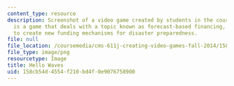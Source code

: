 ```yaml
---
content_type: resource
description: Screenshot of a video game created by students in the course. Hello Waves
  is a game that deals with a topic known as forecast-based financing, which aims
  to create new funding mechanisms for disaster preparedness.
file: null
file_location: /coursemedia/cms-611j-creating-video-games-fall-2014/158cb54d4554f210bd4f0e9076758900_hellowaves.png
file_type: image/png
resourcetype: Image
title: Hello Waves
uid: 158cb54d-4554-f210-bd4f-0e9076758900
---
```

